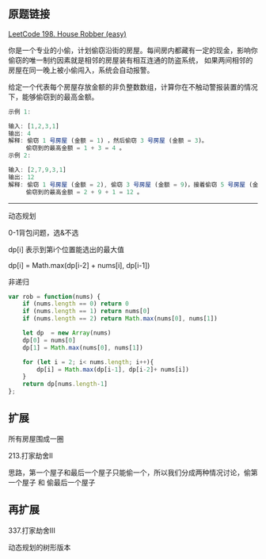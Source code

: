 ## 原题链接

[LeetCode 198. House Robber (easy)](https://leetcode-cn.com/problems/house-robber/)

你是一个专业的小偷，计划偷窃沿街的房屋。每间房内都藏有一定的现金，影响你偷窃的唯一制约因素就是相邻的房屋装有相互连通的防盗系统，
如果两间相邻的房屋在同一晚上被小偷闯入，系统会自动报警。

给定一个代表每个房屋存放金额的非负整数数组，计算你在不触动警报装置的情况下，能够偷窃到的最高金额。

```javascript
示例 1:

输入: [1,2,3,1]
输出: 4
解释: 偷窃 1 号房屋 (金额 = 1) ，然后偷窃 3 号房屋 (金额 = 3)。
     偷窃到的最高金额 = 1 + 3 = 4 。
示例 2:

输入: [2,7,9,3,1]
输出: 12
解释: 偷窃 1 号房屋 (金额 = 2), 偷窃 3 号房屋 (金额 = 9)，接着偷窃 5 号房屋 (金额 = 1)。
     偷窃到的最高金额 = 2 + 9 + 1 = 12 。
```

---

动态规划

0-1背包问题，选&不选

dp[i] 表示到第i个位置能选出的最大值

dp[i] = Math.max(dp[i-2] + nums[i], dp[i-1])

非递归

```javascript
var rob = function(nums) {
    if (nums.length == 0) return 0
    if (nums.length == 1) return nums[0]
    if (nums.length == 2) return Math.max(nums[0], nums[1])

    let dp  = new Array(nums)
    dp[0] = nums[0]
    dp[1] = Math.max(nums[0], nums[1])

    for (let i = 2; i< nums.length; i++){
        dp[i] = Math.max(dp[i-1], dp[i-2]+ nums[i])
    }
    return dp[nums.length-1]
};
```

## 扩展

所有房屋围成一圈

213.打家劫舍II

思路，第一个屋子和最后一个屋子只能偷一个，所以我们分成两种情况讨论，偷第一个屋子 和 偷最后一个屋子

## 再扩展

337.打家劫舍III

动态规划的树形版本

